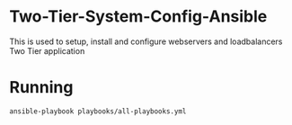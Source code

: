 # Two-Tier-System-Config-Ansible

This is used to setup, install and configure webservers and loadbalancers Two Tier application

# Running

 `ansible-playbook playbooks/all-playbooks.yml`
